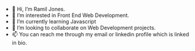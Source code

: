 - 👋 Hi, I’m Ramil Jones.
- 👀 I’m interested in Front End Web Development.
- 🌱 I’m currently learning Javascript
- 💞️ I’m looking to collaborate on Web Development projects.
- 📫 You can reach me through my email or linkedin profile which is linked in bio.
